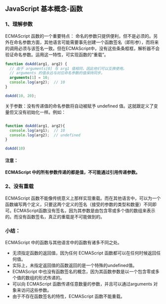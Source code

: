 ## JavaScript 基本概念-函数

### 1、理解参数

ECMAScript 函数的一个重要特点： 命名的参数只提供便利，但不是必须的。另外在命名参数方面，其他语言可能需要事先创建一个函数签名（即形参），而将来的调用必须与该签名一致。但在ECMAScript中，没有这些条条框框，解析器不会验证命名参数。运用这一特性，可实现函数的“重载”。


```javascript
function doAdd(arg1, arg2) {
  // 由于 arguments[0] 与 arg1 值相同，因此他们可以互换使用。
  // arguments 的值永远与对应命名参数的值保持同步。
  arguments[1] = 10;
  console.log(arg2);  // 10
}

doAdd(10, 20);

```

关于参数：没有传递值的命名参数将自动被赋予 undefined 值。这就跟定义了变量但又没有初始化一样。例如：

```javascript

function doAdd(arg1, arg2){
  console.log(arg1);  // 10
  console.log(arg2);  // undefined
}

doAdd(10)

```

#### 注意：
**ECMAScript 中的所有参数传递的都是值，不可能通过引用传递参数。**



### 2、没有重载

ECMAScript 函数不能像传统意义上那样实现重载。而在其他语言中，可以为一个函数编写两个定义，只要这两个定义的签名（接受的参数的类型和数量）不同即可。ECMAScript函数没有签名，因为其参数是由包含零或多个值的数组来表示的。而没有函数签名，真正的重载是不可能做到的。


### 小结：
ECMAScript 中的函数与其他语言中的函数有诸多不同之处。
- 无须指定函数的返回值，因为任何 ECMAScript 函数都可以在任何时候返回任何值。
- 实际上，未指定返回值的函数返回的是一个特殊的undefined值。
- ECMAScript 中也没有函数签名的概念，因为其函数参数是以一个包含零或多个值的数组的形式传递的。
- 可以向 ECMAScript 函数传递任意数量的参数，并且可以通过arguments 对象来访问这些参数。
- 由于不存在函数签名的特性，ECMAScript 函数不能重载。